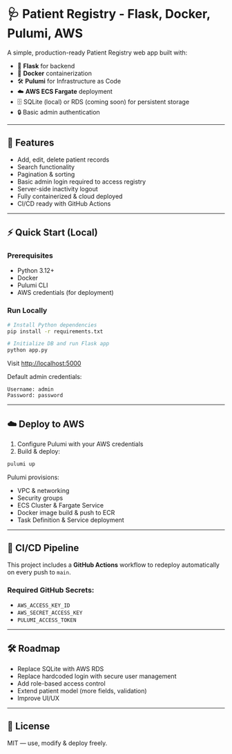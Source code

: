 # 🩺 Patient Registry - Flask, Docker, Pulumi, AWS

A simple, production-ready Patient Registry web app built with:

- 🐍 **Flask** for backend  
- 🐳 **Docker** containerization  
- 🛠️ **Pulumi** for Infrastructure as Code  
- ☁️ **AWS ECS Fargate** deployment  
- 🗄️ SQLite (local) or RDS (coming soon) for persistent storage  
- 🔒 Basic admin authentication  

---

## 🚀 Features

- Add, edit, delete patient records  
- Search functionality  
- Pagination & sorting  
- Basic admin login required to access registry  
- Server-side inactivity logout  
- Fully containerized & cloud deployed  
- CI/CD ready with GitHub Actions  

---

## ⚡ Quick Start (Local)

### Prerequisites

- Python 3.12+  
- Docker  
- Pulumi CLI  
- AWS credentials (for deployment)  

### Run Locally

```bash
# Install Python dependencies
pip install -r requirements.txt

# Initialize DB and run Flask app
python app.py
```

Visit [http://localhost:5000](http://localhost:5000)  

Default admin credentials:

```
Username: admin  
Password: password  
```

---

## ☁️ Deploy to AWS

1. Configure Pulumi with your AWS credentials  
2. Build & deploy:

```bash
pulumi up
```

Pulumi provisions:

- VPC & networking  
- Security groups  
- ECS Cluster & Fargate Service  
- Docker image build & push to ECR  
- Task Definition & Service deployment  

---

## 🔄 CI/CD Pipeline

This project includes a **GitHub Actions** workflow to redeploy automatically on every push to `main`.

### Required GitHub Secrets:

- `AWS_ACCESS_KEY_ID`  
- `AWS_SECRET_ACCESS_KEY`  
- `PULUMI_ACCESS_TOKEN`  

---

## 🛠️ Roadmap

- Replace SQLite with AWS RDS  
- Replace hardcoded login with secure user management  
- Add role-based access control  
- Extend patient model (more fields, validation)  
- Improve UI/UX  

---

## 📄 License

MIT — use, modify & deploy freely.